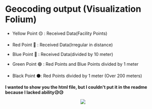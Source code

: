 # Geocoding output (Visualization Folium)

- Yellow Point 🟡 : Received Data(Facility Points)

- Red Point 🔴 : Received Data(Irregular in distance)

- Blue Point 🔵 : Received Data(divided by 10 meter)

- Green Point 🟢 : Red Points and Blue Points divided by 1 meter

- Black Point ⚫: Red Points divided by 1 meter (Over 200 meters)

**I wanted to show you the html file, but I couldn't put it in the readme because I lacked ability😥😥**


<p align="center"><img src="https://user-images.githubusercontent.com/47775179/96367042-6ef87a80-1186-11eb-9f41-57680a071636.png",height="100px",width="100px"></p>
